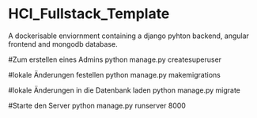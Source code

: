 # HCI_Fullstack_Template
A dockerisable enviornment containing a django pyhton backend, angular frontend and mongodb database.

#Zum erstellen eines Admins
python manage.py createsuperuser

#lokale Änderungen festellen
python manage.py makemigrations

#lokale Änderungen in die Datenbank laden
python manage.py migrate

#Starte den Server
python manage.py runserver 8000
